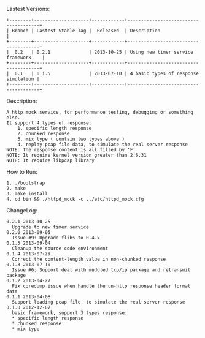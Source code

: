 Lastest Versions:

    +--------+--------------------+------------+--------------------------------------+
    | Branch | Lastest Stable Tag |  Released  | Description                          |
    +--------+--------------------+------------+--------------------------------------+
    |  0.2   | 0.2.1              | 2013-10-25 | Using new timer service framework    |
    +--------+--------------------+------------+--------------------------------------+
    |  0.1   | 0.1.5              | 2013-07-10 | 4 basic types of response simulation |
    +--------+--------------------+------------+--------------------------------------+

Description:

    A http mock service, for performance testing, debugging or something else.
    It support 4 types of response:
        1. specific length response
        2. chunked response
        3. mix type ( contain two types above )
        4. replay pcap file data, to simulate the real server response
    NOTE: The response content is all filled by 'F'
    NOTE: It require kernel version greater than 2.6.31
    NOTE: It require libpcap library

How to Run:

    1. ./bootstrap
    2. make
    3. make install
    4. cd bin && ./httpd_mock -c ../etc/httpd_mock.cfg

ChangeLog:

    0.2.1 2013-10-25
      Upgrade to new timer service
    0.2.0 2013-09-05
      Issue #9: Upgrade flibs to 0.4.x
    0.1.5 2013-09-04
      Cleanup the source code environment
    0.1.4 2013-07-29
      Correct the content-length value in non-chunked response
    0.1.3 2013-07-10
      Issue #6: Support deal with muddled tcp/ip package and retransmit package
    0.1.2 2013-04-27
      Fix coredump issue when handle the un-http response header format data
    0.1.1 2013-04-08
      Support loading pcap file, to simulate the real server response
    0.1.0 2012-12-07
      basic framework, support 3 types response:
      * specific length response
      * chunked response
      * mix type
